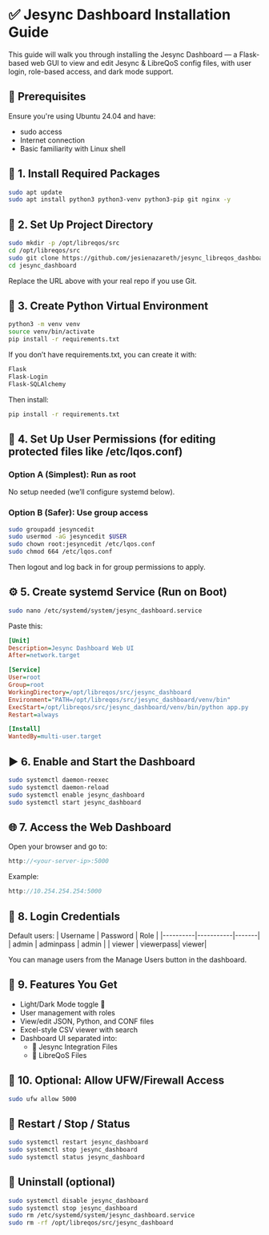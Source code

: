 # ✅ Jesync Dashboard Installation Guide

This guide will walk you through installing the Jesync Dashboard — a Flask-based web GUI to view and edit Jesync & LibreQoS config files, with user login, role-based access, and dark mode support.

## 🔹 Prerequisites
Ensure you're using Ubuntu 24.04 and have:
- sudo access
- Internet connection
- Basic familiarity with Linux shell

## 🧱 1. Install Required Packages
```bash
sudo apt update
sudo apt install python3 python3-venv python3-pip git nginx -y
```

## 📁 2. Set Up Project Directory
```bash
sudo mkdir -p /opt/libreqos/src
cd /opt/libreqos/src
sudo git clone https://github.com/jesienazareth/jesync_libreqos_dashboard.git
cd jesync_dashboard
```
Replace the URL above with your real repo if you use Git.

## 🐍 3. Create Python Virtual Environment
```bash
python3 -m venv venv
source venv/bin/activate
pip install -r requirements.txt
```

If you don’t have requirements.txt, you can create it with:
```txt
Flask
Flask-Login
Flask-SQLAlchemy
```

Then install:
```bash
pip install -r requirements.txt
```

## 🔑 4. Set Up User Permissions (for editing protected files like /etc/lqos.conf)
### Option A (Simplest): Run as root
No setup needed (we’ll configure systemd below).

### Option B (Safer): Use group access
```bash
sudo groupadd jesyncedit
sudo usermod -aG jesyncedit $USER
sudo chown root:jesyncedit /etc/lqos.conf
sudo chmod 664 /etc/lqos.conf
```
Then logout and log back in for group permissions to apply.

## ⚙️ 5. Create systemd Service (Run on Boot)
```bash
sudo nano /etc/systemd/system/jesync_dashboard.service
```
Paste this:
```ini
[Unit]
Description=Jesync Dashboard Web UI
After=network.target

[Service]
User=root
Group=root
WorkingDirectory=/opt/libreqos/src/jesync_dashboard
Environment="PATH=/opt/libreqos/src/jesync_dashboard/venv/bin"
ExecStart=/opt/libreqos/src/jesync_dashboard/venv/bin/python app.py
Restart=always

[Install]
WantedBy=multi-user.target
```

## ▶️ 6. Enable and Start the Dashboard
```bash
sudo systemctl daemon-reexec
sudo systemctl daemon-reload
sudo systemctl enable jesync_dashboard
sudo systemctl start jesync_dashboard
```

## 🌐 7. Access the Web Dashboard
Open your browser and go to:
```cpp
http://<your-server-ip>:5000
```

Example:
```cpp
http://10.254.254.254:5000
```

## 🔐 8. Login Credentials
Default users:
| Username | Password  | Role  |
|----------|-----------|-------|
| admin    | adminpass | admin |
| viewer   | viewerpass| viewer|

You can manage users from the Manage Users button in the dashboard.

## 🎨 9. Features You Get
- Light/Dark Mode toggle 🌙
- User management with roles
- View/edit JSON, Python, and CONF files
- Excel-style CSV viewer with search
- Dashboard UI separated into:
  - 🔧 Jesync Integration Files
  - 📡 LibreQoS Files

## 🧪 10. Optional: Allow UFW/Firewall Access
```bash
sudo ufw allow 5000
```

## 🔁 Restart / Stop / Status
```bash
sudo systemctl restart jesync_dashboard
sudo systemctl stop jesync_dashboard
sudo systemctl status jesync_dashboard
```

## 🧼 Uninstall (optional)
```bash
sudo systemctl disable jesync_dashboard
sudo systemctl stop jesync_dashboard
sudo rm /etc/systemd/system/jesync_dashboard.service
sudo rm -rf /opt/libreqos/src/jesync_dashboard
```
